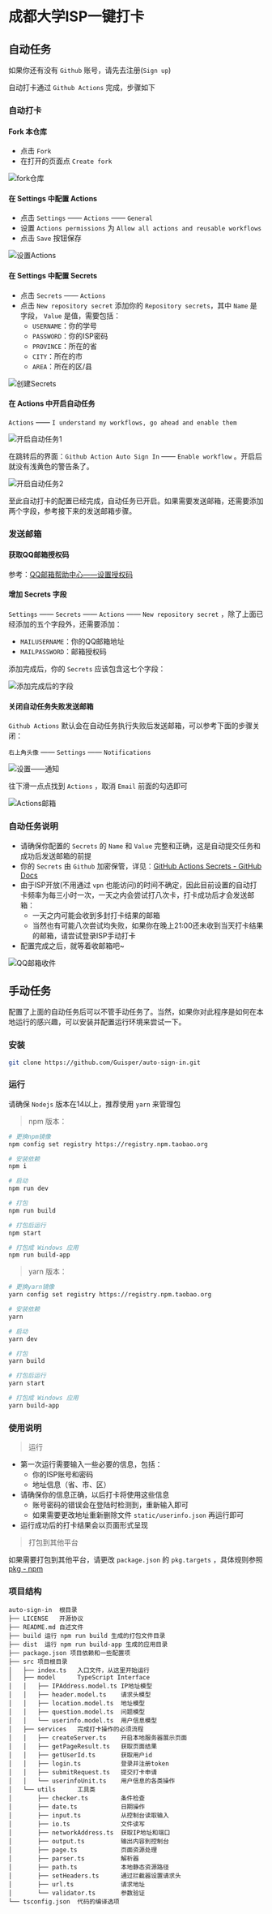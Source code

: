 # 成都大学ISP一键打卡

## 自动任务

如果你还有没有 `Github` 账号，请先去注册(`Sign up`)

自动打卡通过 `Github Actions` 完成，步骤如下

### 自动打卡

#### Fork 本仓库

- 点击 `Fork`
- 在打开的页面点 `Create fork`

![fork仓库](http://guisper.gitee.io/image/image/github/auto-sign-in/1660272853660.png)

#### 在 Settings 中配置 Actions

- 点击 `Settings` —— `Actions` —— `General`
- 设置 `Actions permissions` 为 `Allow all actions and reusable workflows`
- 点击 `Save` 按钮保存

![设置Actions](http://guisper.gitee.io/image/image/github/auto-sign-in/1660272992317.png)

#### 在 Settings 中配置 Secrets

- 点击 `Secrets` —— `Actions`
- 点击 `New repository secret` 添加你的 `Repository secrets`，其中 `Name` 是字段， `Value` 是值，需要包括：
  - `USERNAME`：你的学号
  - `PASSWORD`：你的ISP密码
  - `PROVINCE`：所在的省
  - `CITY`：所在的市
  - `AREA`：所在的区/县

![创建Secrets](http://guisper.gitee.io/image/image/github/auto-sign-in/1660273025502.png)

#### 在 Actions 中开启自动任务

`Actions` —— `I understand my workflows, go ahead and enable them`

![开启自动任务1](http://guisper.gitee.io/image/image/github/auto-sign-in/1660408632078.png)

在跳转后的界面：`Github Action Auto Sign In` —— `Enable workflow` 。开启后就没有浅黄色的警告条了。

![开启自动任务2](http://guisper.gitee.io/image/image/github/auto-sign-in/1660408723309.png)

至此自动打卡的配置已经完成，自动任务已开启。如果需要发送邮箱，还需要添加两个字段，参考接下来的发送邮箱步骤。

### 发送邮箱

#### 获取QQ邮箱授权码

参考：[QQ邮箱帮助中心——设置授权码](https://service.mail.qq.com/cgi-bin/help?subtype=1&&no=1001256&&id=28)

#### 增加 Secrets 字段

`Settings` —— `Secrets` —— `Actions` —— `New repository secret` ，除了上面已经添加的五个字段外，还需要添加：

- `MAILUSERNAME`：你的QQ邮箱地址
- `MAILPASSWORD`：邮箱授权码

添加完成后，你的 `Secrets` 应该包含这七个字段：

![添加完成后的字段](http://guisper.gitee.io/image/image/github/auto-sign-in/1660411170081.png)

#### 关闭自动任务失败发送邮箱

`Github Actions` 默认会在自动任务执行失败后发送邮箱，可以参考下面的步骤关闭：

`右上角头像` —— `Settings` —— `Notifications`

![设置——通知](http://guisper.gitee.io/image/image/github/auto-sign-in/1660410137862.png)

往下滑一点点找到 `Actions` ，取消 `Email` 前面的勾选即可

![Actions邮箱](http://guisper.gitee.io/image/image/github/auto-sign-in/1660410450259.png)

### 自动任务说明

- 请确保你配置的 `Secrets` 的 `Name` 和 `Value` 完整和正确，这是自动提交任务和成功后发送邮箱的前提
- 你的 `Secrets` 由 `Github` 加密保管，详见：[GitHub Actions Secrets - GitHub Docs](https://docs.github.com/en/rest/actions/secrets#about-the-secrets-api)
- 由于ISP开放(不用通过 `vpn` 也能访问)的时间不确定，因此目前设置的自动打卡频率为每三小时一次，一天之内会尝试打八次卡，打卡成功后才会发送邮箱：
  - 一天之内可能会收到多封打卡结果的邮箱
  - 当然也有可能八次尝试均失败，如果你在晚上21:00还未收到当天打卡结果的邮箱，请尝试登录ISP手动打卡
- 配置完成之后，就等着收邮箱吧~

![QQ邮箱收件](http://guisper.gitee.io/image/image/github/auto-sign-in/1660519928098.png)

## 手动任务

配置了上面的自动任务后可以不管手动任务了。当然，如果你对此程序是如何在本地运行的感兴趣，可以安装并配置运行环境来尝试一下。

### 安装

```bash
git clone https://github.com/Guisper/auto-sign-in.git
```

### 运行

请确保 `Nodejs` 版本在14以上，推荐使用 `yarn` 来管理包

> npm 版本：

```bash
# 更换npm镜像
npm config set registry https://registry.npm.taobao.org

# 安装依赖
npm i

# 启动
npm run dev

# 打包
npm run build

# 打包后运行
npm start

# 打包成 Windows 应用
npm run build-app
```

> yarn 版本：

```bash
# 更换yarn镜像
yarn config set registry https://registry.npm.taobao.org

# 安装依赖
yarn

# 启动
yarn dev

# 打包
yarn build

# 打包后运行
yarn start

# 打包成 Windows 应用
yarn build-app
```

### 使用说明

> 运行

- 第一次运行需要输入一些必要的信息，包括：
  - 你的ISP账号和密码
  - 地址信息（省、市、区）
- 请确保你的信息正确，以后打卡将使用这些信息
  - 账号密码的错误会在登陆时检测到，重新输入即可
  - 如果需要更改地址重新删除文件 `static/userinfo.json` 再运行即可
- 运行成功后的打卡结果会以页面形式呈现

> 打包到其他平台

如果需要打包到其他平台，请更改 `package.json` 的 `pkg.targets` ，具体规则参照 [pkg - npm](https://www.npmjs.com/package/pkg)

### 项目结构

```
auto-sign-in  根目录
├── LICENSE   开源协议
├── README.md 自述文件
├── build 运行 npm run build 生成的打包文件目录
├── dist  运行 npm run build-app 生成的应用目录
├── package.json 项目依赖和一些配置项
├── src 项目根目录
│   ├── index.ts   入口文件，从这里开始运行
│   ├── model      TypeScript Interface
│   │   ├── IPAddress.model.ts IP地址模型
│   │   ├── header.model.ts    请求头模型
│   │   ├── location.model.ts  地址模型
│   │   ├── question.model.ts  问题模型
│   │   └── userinfo.model.ts  用户信息模型
│   ├── services   完成打卡操作的必须流程
│   │   ├── createServer.ts    开启本地服务器展示页面
│   │   ├── getPageResult.ts   获取页面结果
│   │   ├── getUserId.ts       获取用户id
│   │   ├── login.ts           登录并注册token
│   │   ├── submitRequest.ts   提交打卡申请
│   │   └── userinfoUnit.ts    用户信息的各类操作
│   └── utils      工具类
│       ├── checker.ts         条件检查
│       ├── date.ts            日期操作
│       ├── input.ts           从控制台读取输入
│       ├── io.ts              文件读写
│       ├── networkAddress.ts  获取IP地址和端口
│       ├── output.ts          输出内容到控制台
│       ├── page.ts            页面资源处理
│       ├── parser.ts          解析器
│       ├── path.ts            本地静态资源路径
│       ├── setHeaders.ts      通过拦截器设置请求头
│       ├── url.ts             请求地址
│       └── validator.ts       参数验证
└── tsconfig.json  代码的编译选项
```
